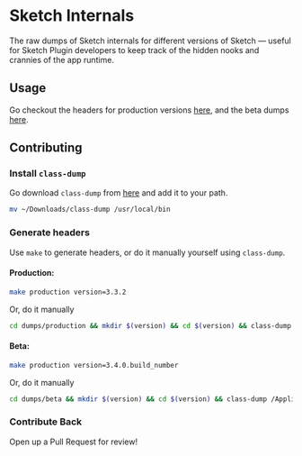 # Sketch Internals
The raw dumps of Sketch internals for different versions of Sketch — useful for Sketch Plugin developers to keep track of the hidden nooks and crannies of the app runtime.

## Usage
Go checkout the headers for production versions [here](https://github.com/ryngonzalez/Sketch-Internals-Documentation/blob/master/dumps/production), and the beta dumps [here](https://github.com/ryngonzalez/Sketch-Internals-Documentation/blob/master/dumps/beta).

## Contributing

### Install `class-dump`
Go download `class-dump` from [here](http://stevenygard.com/projects/class-dump/) and add it to your path.
```bash
mv ~/Downloads/class-dump /usr/local/bin
```

### Generate headers
Use `make` to generate headers, or do it manually yourself using `class-dump`.

#### Production:
```bash
make production version=3.3.2
```
Or, do it manually
```bash
cd dumps/production && mkdir $(version) && cd $(version) && class-dump /Applications/Sketch.app/Contents/MacOS/Sketch -H
```

#### Beta:
```bash
make production version=3.4.0.build_number
```
Or, do it manually
```bash
cd dumps/beta && mkdir $(version) && cd $(version) && class-dump /Applications/Sketch\ Beta.app/Contents/MacOS/Sketch\ Beta -H
```

### Contribute Back
Open up a Pull Request for review!

